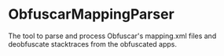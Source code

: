 ObfuscarMappingParser
=====================

The tool to parse and process Obfuscar's mapping.xml files and deobfuscate stacktraces from the obfuscated apps.
